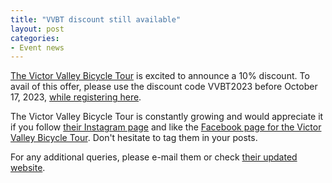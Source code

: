 ```yaml
---
title: "VVBT discount still available"
layout: post
categories:
- Event news
---
```


[The Victor Valley Bicycle Tour](https://victorvalleybicycletour.com) is excited to announce a 10% discount. To avail of this offer, please use the discount code VVBT2023 before October 17, 2023, [while registering here](https://www.active.com).

The Victor Valley Bicycle Tour is constantly growing and would appreciate it if you follow [their Instagram page](https://www.instagram.com/victor_valley_bicycle_tour/) and like the [Facebook page for the Victor Valley Bicycle Tour](https://www.facebook.com/victorvalleybicycletour/). Don't hesitate to tag them in your posts.

For any additional queries, please e-mail them or check [their updated website](https://victorvalleybicycletour.com/).

